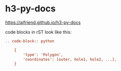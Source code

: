 # h3-py-docs

https://ajfriend.github.io/h3-py-docs


code blocks in rST look like this:

```rst
.. code-block:: python

    {
        'type': 'Polygon',
        'coordinates': [outer, hole1, hole2, ...],
    }
```
